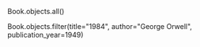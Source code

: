 <!-- Selecting all  -->
Book.objects.all()
<!-- selecting specific  -->
Book.objects.filter(title="1984", author="George Orwell", publication_year=1949)